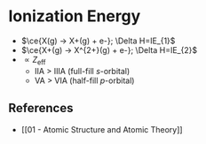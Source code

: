 # Ionization Energy

- $\ce{X(g) -> X+(g) + e-}; \Delta H=IE_{1}$
- $\ce{X+(g) -> X^{2+}(g) + e-}; \Delta H=IE_{2}$
- $\propto Z_\text{eff}$
	- IIA > IIIA (full-fill $s$-orbital)
	- VA > VIA (half-fill $p$-orbital)

## References

- [[01 - Atomic Structure and Atomic Theory]]

